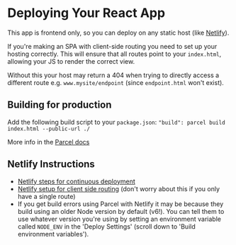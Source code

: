 # Deploying Your React App

This app is frontend only, so you can deploy on any static host (like [Netlify](https://netlify.com)).

If you're making an SPA with client-side routing you need to set up your hosting correctly. This will ensure that all routes point to your `index.html`, allowing your JS to render the correct view.

Without this your host may return a 404 when trying to directly access a different route e.g. `www.mysite/endpoint` (since `endpoint.html` won't exist).

## Building for production

Add the following build script to your `package.json`:
`"build": parcel build index.html --public-url ./`

More info in the [Parcel docs](https://parceljs.org/production.html)

## Netlify Instructions

* [Netlify steps for continuous deployment](https://www.netlify.com/docs/continuous-deployment/)
* [Netlify setup for client side routing](https://www.netlify.com/docs/redirects/#history-pushstate-and-single-page-apps) (don't worry about this if you only have a single route)
* If you get build errors using Parcel with Netlify it may be because they build using an older Node version by default (v6!). You can tell them to use whatever version you're using by setting an environment variable called `NODE_ENV` in the 'Deploy Settings' (scroll down to 'Build environment variables').
